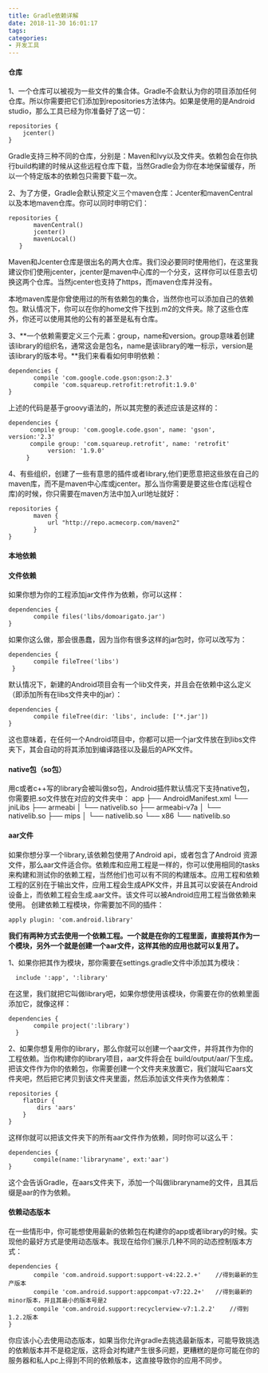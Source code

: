 ```yaml
---
title: Gradle依赖详解
date: 2018-11-30 16:01:17
tags:
categories:
- 开发工具
---
```

#### 仓库
1、一个仓库可以被视为一些文件的集合体。Gradle不会默认为你的项目添加任何仓库。所以你需要把它们添加到repositories方法体内。如果是使用的是Android studio，那么工具已经为你准备好了这一切：

```
repositories {
    jcenter()
}
```

Gradle支持三种不同的仓库，分别是：Maven和Ivy以及文件夹。依赖包会在你执行build构建的时候从这些远程仓库下载，当然Gradle会为你在本地保留缓存，所以一个特定版本的依赖包只需要下载一次。

2、为了方便，Gradle会默认预定义三个maven仓库：Jcenter和mavenCentral以及本地maven仓库。你可以同时申明它们：

```
repositories {
       mavenCentral()
       jcenter()
       mavenLocal()
   }  
```

Maven和Jcenter仓库是很出名的两大仓库。我们没必要同时使用他们，在这里我建议你们使用jcenter，jcenter是maven中心库的一个分支，这样你可以任意去切换这两个仓库。当然jcenter也支持了https，而maven仓库并没有。

本地maven库是你曾使用过的所有依赖包的集合，当然你也可以添加自己的依赖包。默认情况下，你可以在你的home文件下找到.m2的文件夹。除了这些仓库外，你还可以使用其他的公有的甚至是私有仓库。

3、**一个依赖需要定义三个元素：group，name和version。group意味着创建该library的组织名，通常这会是包名，name是该library的唯一标示，version是该library的版本号。**我们来看看如何申明依赖：

```
dependencies {
       compile 'com.google.code.gson:gson:2.3'
       compile 'com.squareup.retrofit:retrofit:1.9.0'
}
```

上述的代码是基于groovy语法的，所以其完整的表述应该是这样的：

```
dependencies {
      compile group: 'com.google.code.gson', name: 'gson', version:'2.3'
      compile group: 'com.squareup.retrofit', name: 'retrofit'
           version: '1.9.0'
     }
```

4、有些组织，创建了一些有意思的插件或者library,他们更愿意把这些放在自己的maven库，而不是maven中心库或jcenter。那么当你需要是要这些仓库(远程仓库)的时候，你只需要在maven方法中加入url地址就好：

```
repositories {
       maven {
           url "http://repo.acmecorp.com/maven2"
       }
}
```

#### 本地依赖

#### 文件依赖
如果你想为你的工程添加jar文件作为依赖，你可以这样：

```
dependencies {
       compile files('libs/domoarigato.jar')
}
```

如果你这么做，那会很愚蠢，因为当你有很多这样的jar包时，你可以改写为：

```
dependencies {
       compile fileTree('libs')
 } 
```

默认情况下，新建的Android项目会有一个lib文件夹，并且会在依赖中这么定义（即添加所有在libs文件夹中的jar）：

```
dependencies {
       compile fileTree(dir: 'libs', include: ['*.jar'])
}
```

这也意味着，在任何一个Android项目中，你都可以把一个jar文件放在到libs文件夹下，其会自动的将其添加到编译路径以及最后的APK文件。

#### native包（so包）
用c或者c++写的library会被叫做so包，Android插件默认情况下支持native包，你需要把.so文件放在对应的文件夹中：
app
├── AndroidManifest.xml
└── jniLibs
├── armeabi
│ └── nativelib.so
├── armeabi-v7a
│ └── nativelib.so
├── mips
│ └── nativelib.so
└── x86
└── nativelib.so

#### aar文件
如果你想分享一个library,该依赖包使用了Android api，或者包含了Android 资源文件，那么aar文件适合你。依赖库和应用工程是一样的，你可以使用相同的tasks来构建和测试你的依赖工程，当然他们也可以有不同的构建版本。应用工程和依赖工程的区别在于输出文件，应用工程会生成APK文件，并且其可以安装在Android设备上，而依赖工程会生成.aar文件。该文件可以被Android应用工程当做依赖来使用。
创建依赖工程模块，你需要加不同的插件：

```
apply plugin: 'com.android.library'
```

**我们有两种方式去使用一个依赖工程。一个就是在你的工程里面，直接将其作为一个模块，另外一个就是创建一个aar文件，这样其他的应用也就可以复用了。**

1、如果你把其作为模块，那你需要在settings.gradle文件中添加其为模块：

```
  include ':app', ':library'
```

在这里，我们就把它叫做library吧，如果你想使用该模块，你需要在你的依赖里面添加它，就像这样：

```
dependencies {
       compile project(':library')
  }
```

2、如果你想复用你的library，那么你就可以创建一个aar文件，并将其作为你的工程依赖。当你构建你的library项目，aar文件将会在 build/output/aar/下生成。把该文件作为你的依赖包，你需要创建一个文件夹来放置它，我们就叫它aars文件夹吧，然后把它拷贝到该文件夹里面，然后添加该文件夹作为依赖库：

```
repositories {
    flatDir {
        dirs 'aars' 
    }
}
```

这样你就可以把该文件夹下的所有aar文件作为依赖，同时你可以这么干：

```
dependencies {
       compile(name:'libraryname', ext:'aar')
}
```

这个会告诉Gradle，在aars文件夹下，添加一个叫做libraryname的文件，且其后缀是aar的作为依赖。

#### 依赖动态版本
在一些情形中，你可能想使用最新的依赖包在构建你的app或者library的时候。实现他的最好方式是使用动态版本。我现在给你们展示几种不同的动态控制版本方式：

```
dependencies {
       compile 'com.android.support:support-v4:22.2.+'    //得到最新的生产版本
       compile 'com.android.support:appcompat-v7:22.2+'   //得到最新的minor版本，并且其最小的版本号是2
       compile 'com.android.support:recyclerview-v7:1.2.2'    //得到1.2.2版本
}
```

你应该小心去使用动态版本，如果当你允许gradle去挑选最新版本，可能导致挑选的依赖版本并不是稳定版，这将会对构建产生很多问题，更糟糕的是你可能在你的服务器和私人pc上得到不同的依赖版本，这直接导致你的应用不同步。


